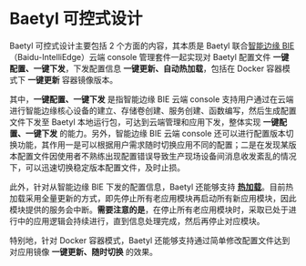 # Baetyl 可控式设计

Baetyl 可控式设计主要包括 2 个方面的内容，其本质是 Baetyl 联合[智能边缘 BIE](https://cloud.baidu.com/product/bie.html)（Baidu-IntelliEdge）云端 console 管理套件一起实现对 Baetyl 配置文件 **一键配置、一键下发**，下发配置信息 **一键更新、自动热加载**，包括在 Docker 容器模式下 **一键更新** 容器镜像版本。

其中，**一键配置、一键下发** 是指智能边缘 BIE 云端 console 支持用户通过在云端进行智能边缘核心设备的建立、存储卷创建、服务创建、函数编写，然后生成配置文件下发至 Baetyl 本地运行包，可达到云端管理和应用下发，整体实现 **一键配置、一键下发** 的能力。另外，智能边缘 BIE 云端 console 还可以进行配置版本切换功能，其作用一是可以根据用户需求随时切换应用不同的配置；二是在发现某版本配置文件因使用者不熟练出现配置错误导致生产现场设备间消息收发紊乱的情况下，可以迅速切换稳定版本配置文件，及时止损。

此外，针对从智能边缘 BIE 下发的配置信息，Baetyl 还能够支持 **[热加载](./Baetyl-design.md)**。目前热加载采用全量更新的方式，即先停止所有老应用模块再启动所有新应用模块，因此模块提供的服务会中断。**需要注意的是**，在停止所有老应用模块时，采取已处于进行中的应用逻辑会持续进行，直到信息处理完成，然后再停止对应模块。

特别地，针对 Docker 容器模式，Baetyl 还能够支持通过简单修改配置文件达到对应用镜像 **一键更新、随时切换** 的效果。
